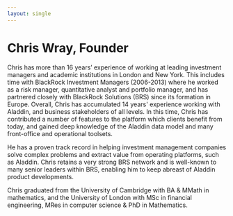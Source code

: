 ```yaml
---
layout: single
---
```


Chris Wray, Founder
======
Chris has more than 16 years’ experience of working at leading investment managers and academic institutions in London and New York. This includes time with BlackRock Investment Managers (2006-2013) where he worked as a risk manager, quantitative analyst and portfolio manager, and has partnered closely with BlackRock Solutions (BRS) since its formation in Europe. Overall, Chris has accumulated 14 years' experience working with Aladdin, and business stakeholders of all levels. In this time, Chris has contributed a number of features to the platform which clients benefit from today, and gained deep knowledge of the Aladdin data model and many front-office and operational toolsets.


He has a proven track record in helping investment management companies solve complex problems and extract value from operating platforms, such as Aladdin. Chris retains a very strong BRS network and is well-known to many senior leaders within BRS, enabling him to keep abreast of Aladdin product developments.


Chris graduated from the University of Cambridge with BA & MMath in mathematics, and the University of London with MSc in financial engineering, MRes in computer science & PhD in Mathematics.
